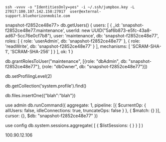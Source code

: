 ```
ssh -vvvv -o "IdentitiesOnly=yes" -i ~/.ssh/jumpbox.key -L 27017:100.107.142.158:27017  user@external-support.bluehorizonmobile.com
```

snapshot-f2852ce48e77> db.getUsers()
{
  users: [
    {
      _id: 'snapshot-f2852ce48e77.maintenance',
      userId: new UUID("5af6b873-e5fc-43a8-ad67-5cc76e0cf7b8"),
      user: 'maintenance',
      db: 'snapshot-f2852ce48e77',
      roles: [
        { role: 'userAdmin', db: 'snapshot-f2852ce48e77' },
        { role: 'readWrite', db: 'snapshot-f2852ce48e77' }
      ],
      mechanisms: [ 'SCRAM-SHA-1', 'SCRAM-SHA-256' ]
    }
  ],
  ok: 1
}

db.grantRolesToUser("maintenance", [{role: "dbAdmin", db: "snapshot-f2852ce48e77"}, {role: "dbOwner", db: "snapshot-f2852ce48e77"}])

db.setProfilingLevel(2)

db.getCollection('system.profile').find()

db.files.insertOne({"blah":"blah"})

use admin
db.runCommand({ aggregate: 1, pipeline: [{ $currentOp: { allUsers: false, idleConnections: true, truncateOps: false } }, { $match: {} }], cursor: {},  $db: "snapshot-f2852ce48e77" })



use config
db.system.sessions.aggregate( [ { $listSessions: { } } ] )

100.90.12.106

